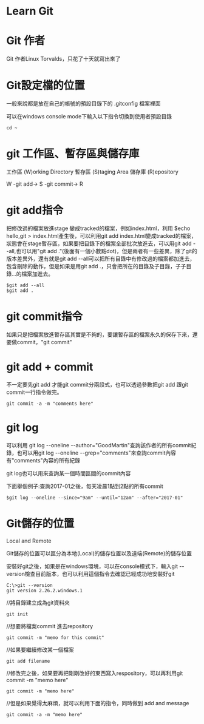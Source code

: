 # Learn Git
# Git 作者

Git 作者Linux Torvalds，只花了十天就寫出來了

# Git設定檔的位置

一般來說都是放在自己的帳號的預設目錄下的 .gitconfig 檔案裡面

可以在windows console mode下輸入以下指令切換到使用者預設目錄

```
cd ~
```

# git 工作區、暫存區與儲存庫

工作區 (W)orking Directory
暫存區 (S)taging Area
儲存庫 (R)epository

W -git add-> S -git commit-> R



# git add指令

把修改過的檔案放進stage 變成tracked的檔案，例如index.html，利用 $echo hello,git > index.html產生後，可以利用git add index.html變成tracked的檔案，狀態會在stage暫存區，如果要把目錄下的檔案全部批次放進去，可以用git add --all,也可以用"git add ."(後面有一個小數點dot)，但是兩者有一些差異，除了git的版本差異外，還有就是git add --all可以把所有目錄中有修改過的檔案都加進去，包含刪除的動作，但是如果是用git add .，只會把所在的目錄及子目錄，子子目錄...的檔案加進去。

```
$git add --all
$git add .
```

# git commit指令

如果只是把檔案放進暫存區其實是不夠的，要讓暫存區的檔案永久的保存下來，還要做commit，"git commit"

# git add + commit

不一定要先git add 才能git commit分兩段式，也可以透過參數把git add 跟git commit一行指令做完。

```
git commit -a -m "comments here"
```

# git log

可以利用 git log --oneline --author="GoodMartin"查詢該作者的所有commit紀錄，也可以用git log --oneline --grep="comments"來查詢commit內容有"comments"內容的所有紀錄

git log也可以用來查詢某一個時間區間的commit內容

下面舉個例子:查詢2017-01之後，每天凌晨1點到2點的所有commit

```
$git log --oneline --since="9am" --until="12am" --after="2017-01"
```

# Git儲存的位置

Local and Remote

Git儲存的位置可以區分為本地(Local)的儲存位置以及遠端(Remote)的儲存位置

安裝好git之後，如果是在windows環境，可以在console模式下，輸入git --version檢查目前版本，也可以利用這個指令去確認已經成功地安裝好git

```
C:\>git --version
git version 2.26.2.windows.1
```

//將目錄建立成為git資料夾

```
git init
```

//想要將檔案commit 進去repository

```
git commit -m "memo for this commit"
```

//如果要繼續修改某一個檔案

```
git add filename
```

//修改完之後，如果要再把剛剛改好的東西寫入respository，可以再利用git commit -m "memo here"

```
git commit -m "memo here"
```

//但是如果覺得太麻煩，就可以利用下面的指令，同時做到 add and  message

```
git commit -a -m "memo here"
```







